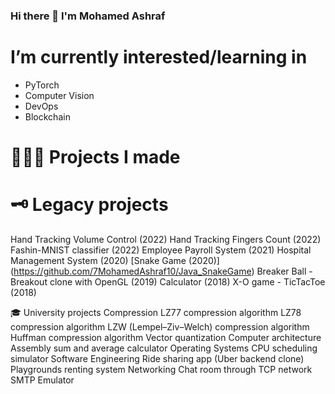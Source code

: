 ### Hi there 👋 I'm Mohamed Ashraf


# I’m currently interested/learning in
- PyTorch
- Computer Vision
- DevOps
- Blockchain

# 👨🏻‍💻 Projects I made


# 🗝 Legacy projects
Hand Tracking Volume Control (2022)
Hand Tracking Fingers Count (2022)
Fashin-MNIST classifier (2022)
Employee Payroll System (2021)
Hospital Management System (2020)
[Snake Game (2020)] (https://github.com/7MohamedAshraf10/Java_SnakeGame)
Breaker Ball - Breakout clone with OpenGL (2019)
Calculator (2018)
X-O game - TicTacToe (2018)

🎓 University projects
Compression
LZ77 compression algorithm
LZ78 compression algorithm
LZW (Lempel–Ziv–Welch) compression algorithm
Huffman compression algorithm
Vector quantization
Computer architecture
Assembly sum and average calculator
Operating Systems
CPU scheduling simulator
Software Engineering
Ride sharing app (Uber backend clone)
Playgrounds renting system
Networking
Chat room through TCP network
SMTP Emulator
<!--
**7MohamedAshraf10/7MohamedAshraf10** is a ✨ _special_ ✨ repository because its `README.md` (this file) appears on your GitHub profile.
